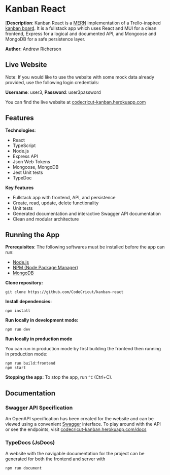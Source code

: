 # Kanban React

[**Description**: Kanban React is a [MERN](https://www.geeksforgeeks.org/mern-stack/) implementation of a Trello-inspired [kanban board](https://en.wikipedia.org/wiki/Kanban_board). It is a fullstack app which uses React and MUI for a clean frontend, Express for a logical and documented API, and Mongoose and MongoDB for a safe persistence layer.

**Author**: Andrew Richerson

## Live Website

Note: If you would like to use the website with some mock data already provided, use
the following login credentials:

**Username**: user3, **Password**: user3password

You can find the live website at [codecricut-kanban.herokuapp.com](https://codecricut-kanban.herokuapp.com/)

## Features

**Technologies**:

-   React
-   TypeScript
-   Node.js
-   Express API
-   Json Web Tokens
-   Mongoose, MongoDB
-   Jest Unit tests
-   TypeDoc

**Key Features**

-   Fullstack app with frontend, API, and persistence
-   Create, read, update, delete functionality
-   Unit tests
-   Generated documentation and interactive Swagger API documentation
-   Clean and modular architecture

## Running the App

**Prerequisites**: The following softwares must be installed before the app can run:

-   [Node.js](https://nodejs.org/en/)
-   [NPM (Node Package Manager)](https://www.npmjs.com/)
-   [MongoDB](https://www.mongodb.com/)

**Clone repository:**

```
git clone https://github.com/CodeCricut/kanban-react
```

**Install dependencies:**

```
npm install
```

**Run locally in development mode:**

```
npm run dev
```

**Run locally in production mode**

You can run in production mode by first building the frontend then running in production mode:

```
npm run build:frontend
npm start
```

**Stopping the app:**
To stop the app, run `^C` (Ctrl+C).

## Documentation

### Swagger API Specification

An OpenAPI specification has been created for the website and can be viewed using a convenient
[Swagger](https://swagger.io/) interface. To play around with the API or see the endpoints,
visit [codecricut-kanban.herokuapp.com/docs](https://codecricut-kanban.herokuapp.com/docs/)

### TypeDocs (JsDocs)

A website with the navigable documentation for the project can be generated for both
the frontend and server with

```
npm run document
```
